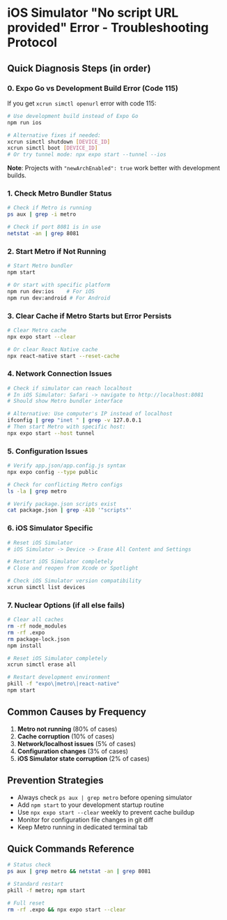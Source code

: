 # iOS Simulator "No script URL provided" Error - Troubleshooting Protocol

## Quick Diagnosis Steps (in order)

### 0. Expo Go vs Development Build Error (Code 115)
If you get `xcrun simctl openurl` error with code 115:
```bash
# Use development build instead of Expo Go
npm run ios

# Alternative fixes if needed:
xcrun simctl shutdown [DEVICE_ID]
xcrun simctl boot [DEVICE_ID]
# Or try tunnel mode: npx expo start --tunnel --ios
```
**Note**: Projects with `"newArchEnabled": true` work better with development builds.

### 1. Check Metro Bundler Status
```bash
# Check if Metro is running
ps aux | grep -i metro

# Check if port 8081 is in use
netstat -an | grep 8081
```

### 2. Start Metro if Not Running
```bash
# Start Metro bundler
npm start

# Or start with specific platform
npm run dev:ios    # For iOS
npm run dev:android # For Android
```

### 3. Clear Cache if Metro Starts but Error Persists
```bash
# Clear Metro cache
npx expo start --clear

# Or clear React Native cache
npx react-native start --reset-cache
```

### 4. Network Connection Issues
```bash
# Check if simulator can reach localhost
# In iOS Simulator: Safari -> navigate to http://localhost:8081
# Should show Metro bundler interface

# Alternative: Use computer's IP instead of localhost
ifconfig | grep "inet " | grep -v 127.0.0.1
# Then start Metro with specific host:
npx expo start --host tunnel
```

### 5. Configuration Issues
```bash
# Verify app.json/app.config.js syntax
npx expo config --type public

# Check for conflicting Metro configs
ls -la | grep metro

# Verify package.json scripts exist
cat package.json | grep -A10 '"scripts"'
```

### 6. iOS Simulator Specific
```bash
# Reset iOS Simulator
# iOS Simulator -> Device -> Erase All Content and Settings

# Restart iOS Simulator completely
# Close and reopen from Xcode or Spotlight

# Check iOS Simulator version compatibility
xcrun simctl list devices
```

### 7. Nuclear Options (if all else fails)
```bash
# Clear all caches
rm -rf node_modules
rm -rf .expo
rm package-lock.json
npm install

# Reset iOS Simulator completely
xcrun simctl erase all

# Restart development environment
pkill -f "expo\|metro\|react-native"
npm start
```

## Common Causes by Frequency

1. **Metro not running** (80% of cases)
2. **Cache corruption** (10% of cases)
3. **Network/localhost issues** (5% of cases)
4. **Configuration changes** (3% of cases)
5. **iOS Simulator state corruption** (2% of cases)

## Prevention Strategies

- Always check `ps aux | grep metro` before opening simulator
- Add `npm start` to your development startup routine
- Use `npx expo start --clear` weekly to prevent cache buildup
- Monitor for configuration file changes in git diff
- Keep Metro running in dedicated terminal tab

## Quick Commands Reference

```bash
# Status check
ps aux | grep metro && netstat -an | grep 8081

# Standard restart
pkill -f metro; npm start

# Full reset
rm -rf .expo && npx expo start --clear
```